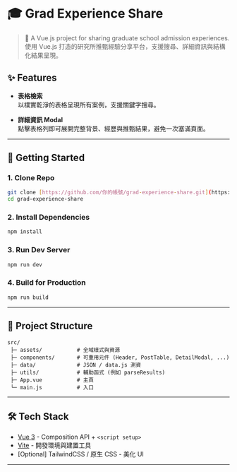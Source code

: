 # 🎓 Grad Experience Share

> 📖 A Vue.js project for sharing graduate school admission experiences.  
> 使用 Vue.js 打造的研究所推甄經驗分享平台，支援搜尋、詳細資訊與結構化結果呈現。

## ✨ Features

- **表格檢索**  
  以樸實乾淨的表格呈現所有案例，支援關鍵字搜尋。  

- **詳細資訊 Modal**  
  點擊表格列即可展開完整背景、經歷與推甄結果，避免一次塞滿頁面。  
---

## 🚀 Getting Started

### 1. Clone Repo
```bash
git clone [https://github.com/你的帳號/grad-experience-share.git](https://github.com/ShihPing0803/grad-experience-share.git)
cd grad-experience-share
````

### 2. Install Dependencies

```bash
npm install
```

### 3. Run Dev Server

```bash
npm run dev
```

### 4. Build for Production

```bash
npm run build
```

---

## 📂 Project Structure

```
src/
 ├─ assets/           # 全域樣式與資源
 ├─ components/       # 可重用元件 (Header, PostTable, DetailModal, ...)
 ├─ data/             # JSON / data.js 測資
 ├─ utils/            # 輔助函式 (例如 parseResults)
 ├─ App.vue           # 主頁
 └─ main.js           # 入口
```

---

## 🛠️ Tech Stack

* [Vue 3](https://vuejs.org/) - Composition API + `<script setup>`
* [Vite](https://vitejs.dev/) - 開發環境與建置工具
* \[Optional] TailwindCSS / 原生 CSS - 美化 UI

---
